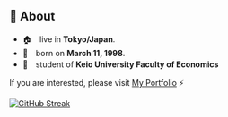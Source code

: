 <!-- ### Hi there 👋 -->

<!--
**ikkei12/ikkei12** is a ✨ _special_ ✨ repository because its `README.md` (this file) appears on your GitHub profile.

Here are some ideas to get you started:
-->
## 👤 About
- 🏠　live in **Tokyo/Japan**.  
- 🎂　born on **March 11, 1998**.    
- 🏫　student of **Keio University Faculty of Economics**

If you are interested, please visit [My Portfolio](https://1k-cove.com) ⚡️

[![GitHub Streak](http://github-readme-streak-stats.herokuapp.com?user=1keiuu&theme=vue&hide_border=true)](https://git.io/streak-stats)

